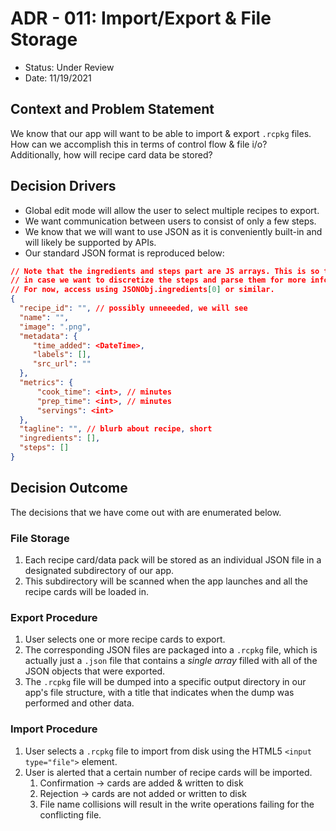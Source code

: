 # ADR - 011: Import/Export & File Storage

* Status: Under Review
* Date: 11/19/2021

## Context and Problem Statement

We know that our app will want to be able to import & export `.rcpkg` files. How can we accomplish this in terms of control flow & file i/o?  
Additionally, how will recipe card data be stored?

## Decision Drivers 

* Global edit mode will allow the user to select multiple recipes to export.
* We want communication between users to consist of only a few steps.
* We know that we will want to use JSON as it is conveniently built-in and will likely be supported by APIs.
* Our standard JSON format is reproduced below:

```JSON
// Note that the ingredients and steps part are JS arrays. This is so that we can future-proof our data structures
// in case we want to discretize the steps and parse them for more information in the future. 
// For now, access using JSONObj.ingredients[0] or similar.
{
  "recipe_id": "", // possibly unneeeded, we will see
  "name": "",
  "image": ".png",
  "metadata": {
     "time_added": <DateTime>,
     "labels": [],
     "src_url": ""
  },
  "metrics": {
      "cook_time": <int>, // minutes
      "prep_time": <int>, // minutes
      "servings": <int>
  },
  "tagline": "", // blurb about recipe, short
  "ingredients": [],
  "steps": []
}
```
## Decision Outcome
The decisions that we have come out with are enumerated below.

### File Storage
1. Each recipe card/data pack will be stored as an individual JSON file in a designated subdirectory of our app.
2. This subdirectory will be scanned when the app launches and all the recipe cards will be loaded in.

### Export Procedure
1. User selects one or more recipe cards to export.
2. The corresponding JSON files are packaged into a `.rcpkg` file, which is actually just a `.json` file that contains a *single array* filled with all of the JSON objects that were exported.
3. The `.rcpkg` file will be dumped into a specific output directory in our app's file structure, with a title that indicates when the dump was performed and other data.

### Import Procedure
1. User selects a `.rcpkg` file to import from disk using the HTML5 `<input type="file">` element.
2. User is alerted that a certain number of recipe cards will be imported. 
   1. Confirmation -> cards are added & written to disk
   2. Rejection -> cards are not added or written to disk
   3. File name collisions will result in the write operations failing for the conflicting file.
